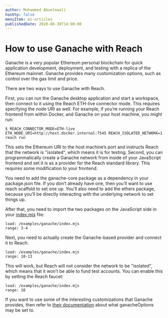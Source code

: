 ```yaml
---
author: Mohammed Abuelmaali
hasOtp: false
menuItem: mi-articles
publishedDate: 2020-08-30T14:00:00
---
```


# How to use Ganache with Reach

Ganache is a very popular Ethereum personal blockchain for quick application development, deployment, and testing with a replica of the Ethereum mainnet. Ganache provides many customization options, such as control over the gas limit and price.

There are two ways to use Ganache with Reach.

First, you can run the Ganache desktop application and start a workspace, then connect to it using the Reach ETH-live connector mode. This requires specifying the node URI as well. For example, if you’re running your Reach frontend from within Docker, and Ganache on your host machine, you might run:

``` nonum
$ REACH_CONNECTOR_MODE=ETH-live ETH_NODE_URI=http://host.docker.internal:7545 REACH_ISOLATED_NETWORK=1 reach run
```

This sets the Ethereum URI to the host machine’s port and instructs Reach that the network is "isolated", which means it is for testing.
Second, you can programmatically create a Ganache network from inside of your JavaScript frontend and set it is as a provider for the Reach standard library. This requires some modification to your frontend.

You need to add the ganache-core package as a dependency in your package.json file. If you don’t already have one, then you’ll want to use reach scaffold to set one up. You’ll also need to add the ethers package, because you’ll be directly interacting with the underlying network to set things up.

After that, you need to import the two packages on the JavaScript side in your [index.mjs](https://github.com/reach-sh/reach-lang/blob/master/examples/ganache/index.mjs) file:

```
load: /examples/ganache/index.mjs
range: 3-4
```

Next, you need to actually create the Ganache-based provider and connect it to Reach:

```
load: /examples/ganache/index.mjs
range: 10-13
```

This will work, but Reach will not consider the network to be "isolated", which means that it won’t be able to fund test accounts. You can enable this by setting the Reach faucet:

```
load: /examples/ganache/index.mjs
range: 16
```

If you want to use some of the interesting customizations that Ganache provides, then refer to [their documentation](https://github.com/trufflesuite/ganache/tree/master#options) about what ganacheOptions may be set to.